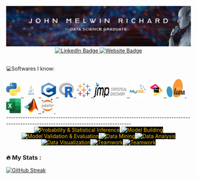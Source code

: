 <div align="center">
  <img src="new_back.png">
</div>
<div id="badges" align="center">
  <a href="https://www.linkedin.com/in/johnmelwinrichard/">
    <img src="https://img.shields.io/badge/LinkedIn-blue?style=for-the-badge&logo=linkedin&logoColor=white?style=for-the-badge&logo=appveyor" alt="LinkedIn Badge"/>
  </a>
  <a href="https://www.johnmelwinrichard.com/">
    <img src="https://img.shields.io/badge/-PORTFOLIO-red?style=for-the-badge&logo=linkedin&logoColor=white?style=for-the-badge&logo=appveyo" alt="Website Badge"/>
  </a>
</div>
<div id="Profile_views" align="center">
  <img src="https://komarev.com/ghpvc/?username=johnmelwin&style=flat-square&color=green" alt=""/ align="center">
  </a>
</div>

💻Softwares I know:
<div>
   <a href="https://www.python.org/">
    <img src="py.png" title="Python" alt="Python" width="40" height="40"/>&nbsp;
   </a>
     <a href="https://www.java.com/en/">
    <img src="java.png" title="Java" alt="Java" width="40" height="40"/>&nbsp;
   </a>
   <a href="https://www.cprogramming.com/">
    <img src="C.png" title="Java" alt="Java" width="40" height="40"/>&nbsp;
   </a>
   <a href="https://www.r-project.org/">
    <img src="R.png" title="R" alt="R" width="40" height="40"/>&nbsp;
   </a>
   <a href="https://www.tableau.com/">
    <img src="tableau-software.svg" title="Tableau" alt="Tableau" width="40" height="40"/>&nbsp;
   </a>
   <a href="https://www.sas.com/en_us/software/jmp-statistics-software.html">
    <img src="JMP_Logo.png" title="JMP" alt="JMP" width="90" height="40"/>&nbsp;
   </a>
   <img src="https://github.com/devicons/devicon/blob/master/icons/mysql/mysql-original-wordmark.svg" title="MySQL" alt="MySQL" width="45" height="45"/>&nbsp;
   <a href="https://www.jetbrains.com/">
    <img src="jb_beam.png" title="Jetbrains" alt="Jetbrains" width="40" height="40"/>&nbsp;
   </a>
   <a href="https://scikit-learn.org/stable/">
    <img src="scikit-learn-seeklogo.com.svg" title="Sk-learn" alt="SK" width="50" height="50"/>&nbsp;
   </a>
   <img src="Excel.png" title="Excel" alt="Excel" width="40" height="40"/>&nbsp;
   <a href="https://www.mathworks.com/products/matlab.html">
    <img src="Matlab_Logo.png" title="Matlab" alt="Matlab" width="40" height="40"/>&nbsp;
   </a>
   <a href="https://jupyter.org/">
    <img src="Juypter.png" title="Jupyter width="40" height="40"/>&nbsp;
   </a>
</div>
-----------------------------------------------------------------------------------------------------------------------------------

<div id="skills" align="center">
  <a href="#">
    <img src="https://img.shields.io/badge/ DATA MINING-FFC300?style=for-the-badge&logo=mathworks&logoColor=black" alt="Probability & Statistical Inference" style="background-color:#000000; color:#FFC300"/>
  </a>
  <a href="#">
    <img src="https://img.shields.io/badge/DATA VISUALIZATION-FFC300?style=for-the-badge&logo=tensorflow&logoColor=black" alt="Model Building" style="background-color:#000000; color:#FFC300"/>
  </a>
  <a href="#">
    <img src="https://img.shields.io/badge/EXPLORATORY DATA ANALYSIS-FFC300?style=for-the-badge&logo=scikit-learn&logoColor=black" alt="Model Validation & Evaluation" style="background-color:#000000; color:#FFC300"/>
  </a>
   <a href="#">
    <img src="https://img.shields.io/badge/MACHINE LEARNING-FFC300?style=for-the-badge&logo=datacamp&logoColor=black" alt="Data Mining" style="background-color:#000000; color:#FFC300"/>
  </a>
  <a href="#">
    <img src="https://img.shields.io/badge/SOFTWARE TESTING-FFC300?style=for-the-badge&logo=pandas&logoColor=black" alt="Data Analysis" style="background-color:#000000; color:#FFC300"/>
  </a>
  <a href="#">
    <img src="https://img.shields.io/badge/APPLIED STATISTICS-FFC300?style=for-the-badge&logo=matplotlib&logoColor=black" alt="Data Visualization" style="background-color:#000000; color:#FFC300"/>
  </a>
  <a href="#">
    <img src="https://img.shields.io/badge/TEAMWORK-FFC300?style=for-the-badge&logo=slack&logoColor=black" alt="Teamwork" style="background-color:#000000; color:#FFC300"/>
  </a>
   <a href="#">
    <img src="https://img.shields.io/badge/SQL-FFC300?style=for-the-badge&logo=slack&logoColor=black" alt="Teamwork" style="background-color:#000000; color:#FFC300"/>
  </a>
</div>


### :fire: My Stats :
[![GitHub Streak](http://github-readme-streak-stats.herokuapp.com?user=johnmelwin&theme=radical&hide_border=true)](https://git.io/streak-stats)


